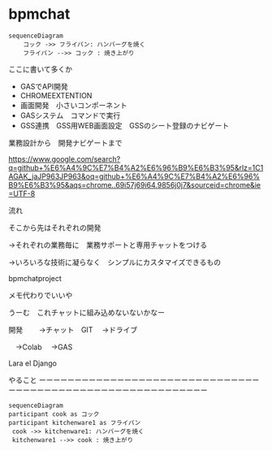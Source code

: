 # bpmchat

```mermaid
sequenceDiagram
    コック ->> フライパン: ハンバーグを焼く
    フライパン -->> コック : 焼き上がり

```
ここに書いて多くか

- GASでAPI開発
- CHROMEEXTENTION
- 画面開発　小さいコンポーネント
- GASシステム　コマンドで実行
- GSS連携　GSS用WEB画面設定　GSSのシート登録のナビゲート

業務設計から　開発ナビゲートまで

https://www.google.com/search?q=github+%E6%A4%9C%E7%B4%A2%E6%96%B9%E6%B3%95&rlz=1C1AGAK_jaJP963JP963&oq=github+%E6%A4%9C%E7%B4%A2%E6%96%B9%E6%B3%95&aqs=chrome..69i57j69i64.9856j0j7&sourceid=chrome&ie=UTF-8

流れ

そこから先はそれぞれの開発

→それぞれの業務毎に　業務サポートと専用チャットをつける

→いろいろな技術に凝らなく　シンプルにカスタマイズできるもの

bpmchatproject

メモ代わりでいいや

うーむ　これチャットに組み込めないないかなー

開発　
　→チャット　GIT　
 →ドライブ
 
 　→Colab
  　→GAS
   
   Lara el
   Django
   
   やること
   ーーーーーーーーーーーーーーーーーーーーーーーーーーーーーーーーーーーーーーーーーーーーーーーーーーーーーーーーーーー
   
   ```mermaid
sequenceDiagram
participant cook as コック
participant kitchenware1 as フライパン
    cook ->> kitchenware1: ハンバーグを焼く
    kitchenware1 -->> cook : 焼き上がり

```
   
   
   


